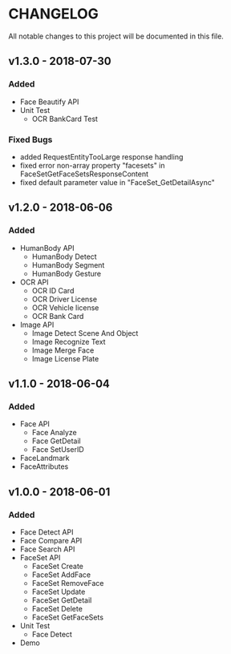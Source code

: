 CHANGELOG
==========
All notable changes to this project will be documented in this file.

## v1.3.0 - 2018-07-30
### Added
* Face Beautify API
* Unit Test
  * OCR BankCard Test

### Fixed Bugs
* added RequestEntityTooLarge response handling
* fixed error non-array property "facesets" in FaceSetGetFaceSetsResponseContent
* fixed default parameter value in "FaceSet_GetDetailAsync"

## v1.2.0 - 2018-06-06
### Added
* HumanBody API
  * HumanBody Detect
  * HumanBody Segment
  * HumanBody Gesture
* OCR API
  * OCR ID Card
  * OCR Driver License
  * OCR Vehicle license
  * OCR Bank Card
* Image API
  * Image Detect Scene And Object
  * Image Recognize Text
  * Image Merge Face
  * Image License Plate

## v1.1.0 - 2018-06-04
### Added
* Face API
  * Face Analyze
  * Face GetDetail
  * Face SetUserID
* FaceLandmark
* FaceAttributes

## v1.0.0 - 2018-06-01
### Added
* Face Detect API
* Face Compare API
* Face Search API
* FaceSet API
  * FaceSet Create
  * FaceSet AddFace
  * FaceSet RemoveFace
  * FaceSet Update
  * FaceSet GetDetail
  * FaceSet Delete
  * FaceSet GetFaceSets
* Unit Test
  * Face Detect
* Demo


